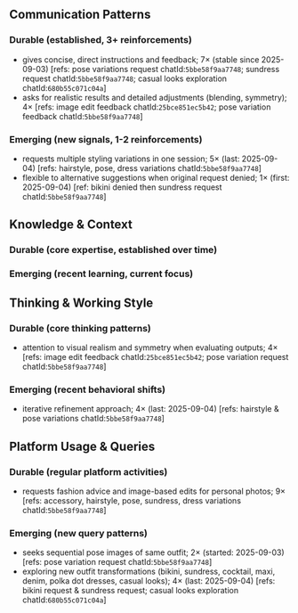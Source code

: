 ## Communication Patterns
### Durable (established, 3+ reinforcements)
- gives concise, direct instructions and feedback; 7× (stable since 2025-09-03) [refs: pose variations request chatId:`5bbe58f9aa7748`; sundress request chatId:`5bbe58f9aa7748`; casual looks exploration chatId:`680b55c071c04a`]
- asks for realistic results and detailed adjustments (blending, symmetry); 4× [refs: image edit feedback chatId:`25bce851ec5b42`; pose variation feedback chatId:`5bbe58f9aa7748`]

### Emerging (new signals, 1-2 reinforcements)
- requests multiple styling variations in one session; 5× (last: 2025-09-04) [refs: hairstyle, pose, dress variations chatId:`5bbe58f9aa7748`]
- flexible to alternative suggestions when original request denied; 1× (first: 2025-09-04) [ref: bikini denied then sundress request chatId:`5bbe58f9aa7748`]

## Knowledge & Context
### Durable (core expertise, established over time)

### Emerging (recent learning, current focus)

## Thinking & Working Style
### Durable (core thinking patterns)
- attention to visual realism and symmetry when evaluating outputs; 4× [refs: image edit feedback chatId:`25bce851ec5b42`; pose variation request chatId:`5bbe58f9aa7748`]

### Emerging (recent behavioral shifts)
- iterative refinement approach; 4× (last: 2025-09-04) [refs: hairstyle & pose variations chatId:`5bbe58f9aa7748`]

## Platform Usage & Queries
### Durable (regular platform activities)
- requests fashion advice and image-based edits for personal photos; 9× [refs: accessory, hairstyle, pose, sundress, dress variations chatId:`5bbe58f9aa7748`]

### Emerging (new query patterns)
- seeks sequential pose images of same outfit; 2× (started: 2025-09-03) [refs: pose variation request chatId:`5bbe58f9aa7748`]
- exploring new outfit transformations (bikini, sundress, cocktail, maxi, denim, polka dot dresses, casual looks); 4× (last: 2025-09-04) [refs: bikini request & sundress request; casual looks exploration chatId:`680b55c071c04a`]